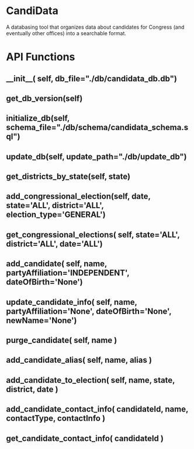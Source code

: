 # CandiData
A databasing tool that organizes data about candidates for Congress (and eventually other offices) into a searchable format.

# API Functions

## \_\_init\_\_( self, db\_file="./db/candidata\_db.db")

## get\_db\_version(self)

## initialize\_db(self, schema\_file="./db/schema/candidata\_schema.sql")

## update\_db(self, update\_path="./db/update\_db")

## get\_districts\_by\_state(self, state)

## add\_congressional\_election(self, date, state='ALL', district='ALL', election\_type='GENERAL')

## get\_congressional\_elections( self, state='ALL', district='ALL', date='ALL')

## add\_candidate( self, name, partyAffiliation='INDEPENDENT', dateOfBirth='None')

## update\_candidate\_info( self, name, partyAffiliation='None', dateOfBirth='None', newName='None')

## purge\_candidate( self, name )

## add\_candidate\_alias( self, name, alias )

## add\_candidate\_to\_election( self, name, state, district, date )

## add\_candidate\_contact\_info( candidateId, name, contactType, contactInfo )

## get\_candidate\_contact\_info( candidateId )
